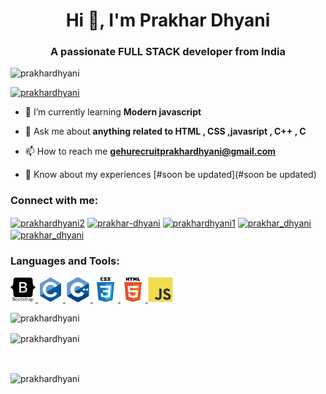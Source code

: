 <h1 align="center">Hi 👋, I'm Prakhar Dhyani</h1>
<h3 align="center">A passionate FULL STACK developer from India</h3>

<p align="left"> <img src="https://komarev.com/ghpvc/?username=prakhardhyani&label=Profile%20views&color=0e75b6&style=flat" alt="prakhardhyani" /> </p>

<p align="left"> <a href="https://github.com/ryo-ma/github-profile-trophy"><img src="https://github-profile-trophy.vercel.app/?username=prakhardhyani" alt="prakhardhyani" /></a> </p>

- 🌱 I’m currently learning **Modern javascript**

- 💬 Ask me about **anything related to HTML , CSS ,javasript , C++ , C**

- 📫 How to reach me **gehurecruitprakhardhyani@gmail.com**

- 📄 Know about my experiences [#soon be updated](#soon be updated)

<h3 align="left">Connect with me:</h3>
<p align="left">
<a href="https://twitter.com/prakhardhyani2" target="blank"><img align="center" src="https://raw.githubusercontent.com/rahuldkjain/github-profile-readme-generator/master/src/images/icons/Social/twitter.svg" alt="prakhardhyani2" height="30" width="40" /></a>
<a href="https://linkedin.com/in/prakhar-dhyani" target="blank"><img align="center" src="https://raw.githubusercontent.com/rahuldkjain/github-profile-readme-generator/master/src/images/icons/Social/linked-in-alt.svg" alt="prakhar-dhyani" height="30" width="40" /></a>
<a href="https://www.codechef.com/users/prakhardhyani1" target="blank"><img align="center" src="https://cdn.jsdelivr.net/npm/simple-icons@3.1.0/icons/codechef.svg" alt="prakhardhyani1" height="30" width="40" /></a> <a href="https://codeforces.com/profile/prakhar_dhyani" target="blank"><img align="center" src="https://cdn.jsdelivr.net/npm/simple-icons@3.0.1/icons/codeforces.svg" alt="prakhar_dhyani" height="30" width="40" /></a> <a href="https://www.hackerearth.com/prakhar_dhyani" target="blank"><img align="center" src="https://raw.githubusercontent.com/rahuldkjain/github-profile-readme-generator/master/src/images/icons/Social/hackerearth.svg" alt="prakhar_dhyani" height="30" width="40" /></a>
</p>

<h3 align="left">Languages and Tools:</h3>
<p align="left"> <a href="https://getbootstrap.com" target="_blank"> 
  <img src="https://raw.githubusercontent.com/devicons/devicon/master/icons/bootstrap/bootstrap-plain-wordmark.svg" alt="bootstrap" width="40" height="40"/> </a> <a href="https://www.cprogramming.com/" target="_blank"> <img src="https://raw.githubusercontent.com/devicons/devicon/master/icons/c/c-original.svg" alt="c" width="40" height="40"/> </a> <a href="https://www.w3schools.com/cpp/" target="_blank"> <img src="https://raw.githubusercontent.com/devicons/devicon/master/icons/cplusplus/cplusplus-original.svg" alt="cplusplus" width="40" height="40"/> </a> <a href="https://www.w3schools.com/css/" target="_blank">  <img src="https://raw.githubusercontent.com/devicons/devicon/master/icons/css3/css3-original-wordmark.svg" alt="css3" width="40" height="40"/> </a> <a href="https://www.w3.org/html/" target="_blank"> <img src="https://raw.githubusercontent.com/devicons/devicon/master/icons/html5/html5-original-wordmark.svg" alt="html5" width="40" height="40"/> </a> <a href="https://developer.mozilla.org/en-US/docs/Web/JavaScript" target="_blank"> <img src="https://raw.githubusercontent.com/devicons/devicon/master/icons/javascript/javascript-original.svg" alt="javascript" width="40" height="40"/> </a> </p>

<p><img align="left" src="https://github-readme-stats.vercel.app/api/top-langs?username=prakhardhyani&show_icons=true&locale=en&layout=compact" alt="prakhardhyani" /></p>
<br>
 <p><img align="center" src="https://github-readme-stats.vercel.app/api?username=prakhardhyani&show_icons=true&locale=en" alt="prakhardhyani" /></p>
<br>
<p><img align="center" src="https://github-readme-streak-stats.herokuapp.com/?user=prakhardhyani&" alt="prakhardhyani" /></p>
